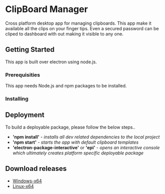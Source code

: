 # ClipBoard Manager

Cross platform desktop app for managing clipboards. This app make it available all the clips on your finger tips. Even a secured password can be cliped to dashboard with out making it visible to any one.

## Getting Started

This app is built over electron using node.js.

### Prerequisities

This app needs Node.js and npm packages to be installed.

### Installing


## Deployment

To build a deployable package, please follow the below steps..
* **'npm install'** - *installs all dev related dependencies to the local project*
* **'npm start'** - *starts the app with default clipboard templates*
* **'electron-package-interactive'** or **'epi'** - *opens an interactive console which ultimately creates platform specific deployable package*

## Download releases

* [Windows-x64](https://drive.google.com/file/d/0B2oKOrmS5hGmSG9FNkx5XzZKMTQ/view?usp=sharing)
* [Linux-x64](https://drive.google.com/file/d/0B2oKOrmS5hGmYnZKQnp5M2FKOEE/view?usp=sharing)
